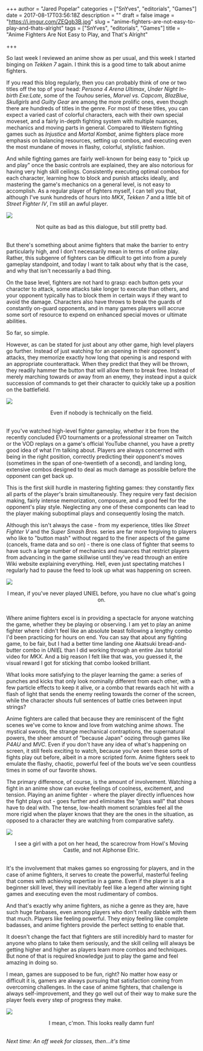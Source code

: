 +++
author = "Jared Popelar"
categories = ["SnYves", "editorials", "Games"]
date = 2017-08-17T03:56:18Z
description = ""
draft = false
image = "https://i.imgur.com/ZEQgb3B.jpg"
slug = "anime-fighters-are-not-easy-to-play-and-thats-alright"
tags = ["SnYves", "editorials", "Games"]
title = "Anime Fighters Are Not Easy to Play, and That's Alright"

+++


So last week I reviewed an anime show as per usual, and this week I started binging on *Tekken 7* again. I think this is a good time to talk about anime fighters.

If you read this blog regularly, then you can probably think of one or two titles off the top of your head: *Persona 4 Arena Ultimax*, *Under Night In-birth Exe:Late*, some of the *Touhou* series, *Marvel vs. Capcom*, *BlazBlue*, *Skullgirls* and *Guilty Gear* are among the more prolific ones, even though there are hundreds of titles in the genre. For most of these titles, you can expect a varied cast of colorful characters, each with their own special moveset, and a fairly in-depth fighting system with multiple nuances, mechanics and moving parts in general. Compared to Western fighting games such as *Injustice* and *Mortal Kombat*, anime fighters place more emphasis on balancing resources, setting up combos, and executing even the most mundane of moves in flashy, colorful, stylistic fashion. 

And while fighting games are fairly well-known for being easy to "pick up and play" once the basic controls are explained, they are also notorious for having very high skill ceilings. Consistently executing optimal combos for each character, learning how to block and punish attacks ideally, and mastering the game's mechanics on a general level, is not easy to accomplish. As a regular player of fighters myself, I can tell you that, although I've sunk hundreds of hours into *MKX*, *Tekken 7* and a little bit of *Street Fighter IV*, I'm still an awful player. 

![](https://i.imgur.com/nhosxra.jpg)
<center>Not quite as bad as this dialogue, but still pretty bad.</center><br>

But there's something about anime fighters that make the barrier to entry particularly high, and I don't necessarily mean in terms of online play. Rather, this subgenre of fighters can be difficult to get into from a purely gameplay standpoint, and today I want to talk about why that is the case, and why that isn't necessarily a bad thing.

On the base level, fighters are not hard to grasp: each button gets your character to attack, some attacks take longer to execute than others, and your opponent typically has to block them in certain ways if they want to avoid the damage. Characters also have throws to break the guards of constantly on-guard opponents, and in many games players will accrue some sort of resource to expend on enhanced special moves or ultimate abilities. 

So far, so simple. 

However, as can be stated for just about any other game, high level players go further. Instead of just watching for an opening in their opponent's attacks, they memorize exactly how long that opening is and respond with an appropriate counterattack. When they predict that they will be thrown, they readily hammer the button that will allow them to break free. Instead of merely marching towards or away from an enemy, they instead input a quick succession of commands to get their character to quickly take up a position on the battlefield.

![](https://i.imgur.com/AXlMGwk.jpg)
<center>Even if nobody is technically on the field.</center><br>

If you've watched high-level fighter gameplay, whether it be from the recently concluded EVO tournaments or a professional streamer on Twitch or the VOD replays on a game's official YouTube channel, you have a pretty good idea of what I'm talking about. Players are always concerned with being in the right position, correctly predicting their opponent's moves (sometimes in the span of one-twentieth of a second), and landing long, extensive combos designed to deal as much damage as possible before the opponent can get back up.

This is the first skill hurdle in mastering fighting games: they constantly flex all parts of the player's brain simultaneously. They require very fast decision making, fairly intense memorization, composure, and a good feel for the opponent's play style. Neglecting any one of these components can lead to the player making suboptimal plays and consequently losing the match.

Although this isn't always the case - from my experience, titles like *Street Fighter V* and the *Super Smash Bros.* series are far more forgiving to players who like to "button mash" without regard to the finer aspects of the game (cancels, frame data and so on) - there is one class of fighter that seems to have such a large number of mechanics and nuances that restrict players from advancing in the game skillwise until they've read through an entire Wiki website explaining everything. Hell, even just spectating matches I regularly had to pause the feed to look up what was happening on screen.

![](https://i.imgur.com/Whbgzgj.jpg)
<center>I mean, if you've never played UNIEL before, you have no clue what's going on.</center><br>

Where anime fighters excel is in providing a spectacle for anyone watching the game, whether they be playing or observing. I am yet to play an anime fighter where I didn't feel like an absolute beast following a lengthy combo I'd been practicing for hours on end. You can say that about any fighting game, to be fair, but I had a better time landing one Akatsuki bread-and-butter combo in *UNIEL* than I did working through an entire Jax tutorial video for *MKX*. And a big reason I felt like that was, you guessed it, the visual reward I got for sticking that combo looked brilliant.

What looks more satisfying to the player learning the game: a series of punches and kicks that only look nominally different from each other, with a few particle effects to keep it alive, or a combo that rewards each hit with a flash of light that sends the enemy reeling towards the corner of the screen, while the character shouts full sentences of battle cries between input strings?

Anime fighters are called that because they are reminiscent of the fight scenes we've come to know and love from watching anime *shows*. The mystical swords, the strange mechanical contraptions, the supernatural powers, the sheer amount of "because Japan" oozing through games like *P4AU* and *MVC*. Even if you don't have any idea of what's happening on screen, it still feels exciting to watch, because you've seen these sorts of fights play out before, albeit in a more scripted form. Anime fighters seek to emulate the flashy, chaotic, powerful feel of the bouts we've seen countless times in some of our favorite shows.

The primary difference, of course, is the amount of involvement. Watching a fight in an anime show can evoke feelings of coolness, excitement, and tension. Playing an anime fighter - where the player directly influences how the fight plays out - goes further and eliminates the "glass wall" that shows have to deal with. The tense, low-health moment scrambles feel all the more rigid when the player knows that they are the ones in the situation, as opposed to a character they are watching from comparative safety.

![](https://i.imgur.com/KfM8LIb.jpg)
<center>I see a girl with a pot on her head, the scarecrow from Howl's Moving Castle, and not Alphonse Elric.</center><br>

It's the involvement that makes games so engrossing for players, and in the case of anime fighters, it serves to create the powerful, masterful feeling that comes with achieving expertise in a game. Even if the player is at a beginner skill level, they will inevitably feel like a legend after winning tight games and executing even the most rudimentary of combos. 

And that's exactly why anime fighters, as niche a genre as they are, have such huge fanbases, even among players who don't really dabble with them that much. Players like feeling powerful. They enjoy feeling like complete badasses, and anime fighters provide the perfect setting to enable that. 

It doesn't change the fact that fighters are still incredibly hard to master for anyone who plans to take them seriously, and the skill ceiling will always be getting higher and higher as players learn more combos and techniques. But none of that is required knowledge just to play the game and feel amazing in doing so. 

I mean, games are supposed to be fun, right? No matter how easy or difficult it is, gamers are always pursuing that satisfaction coming from overcoming challenges. In the case of anime fighters, that challenge is always self-improvement, and they go well out of their way to make sure the player feels every step of progress they make.

![](https://i.imgur.com/Ds7FzSJ.jpg)
<center>I mean, c'mon. This looks really damn fun!</center><br>

*Next time: An off week for classes, then...it's time*

